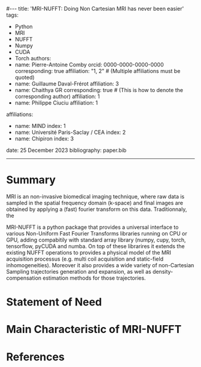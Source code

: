 #---
title: 'MRI-NUFFT: Doing Non Cartesian MRI has never been easier'
tags:
  - Python
  - MRI
  - NUFFT
  - Numpy 
  - CUDA
  - Torch 
authors:
  - name: Pierre-Antoine Comby
    orcid: 0000-0000-0000-0000
    corresponding: true
    affiliation: "1, 2" # (Multiple affiliations must be quoted)
  - name: Guillaume Daval-Frérot
    affiliation: 3
  - name: Chaithya GR
    corresponding: true # (This is how to denote the corresponding author)
    affiliation: 1
  - name: Philippe Ciuciu
    affiliation: 1
    
affiliations:
 - name: MIND 
   index: 1
 - name: Université Paris-Saclay / CEA 
   index: 2
 - name: Chipiron
   index: 3

date: 25 December 2023
bibliography: paper.bib

---


# Summary 
MRI is an non-invasive biomedical imaging technique, where raw data is sampled in the spatial frequency domain (k-space) and final images are  obtained by applying a (fast) fourier transform on this data. Traditionnaly, the 

MRI-NUFFT is a python package that provides a universal interface to various Non-Uniform Fast Fourier Transforms libraries running on CPU or GPU, adding compabitily with standard array library (numpy, cupy, torch, tensorflow, pyCUDA and numba. On top of these librarires it extends the existing NUFFT operations to provides a physical model of the MRI acquisition processus (e.g. multi coil acquisition and static-field inhomogeneities). Moreover it also provides a wide variety of non-Cartesian Sampling trajectories generation and expansion, as well as density-compensation estimation methods for those trajectories.


# Statement of Need 


# Main Characteristic of MRI-NUFFT 



# References



